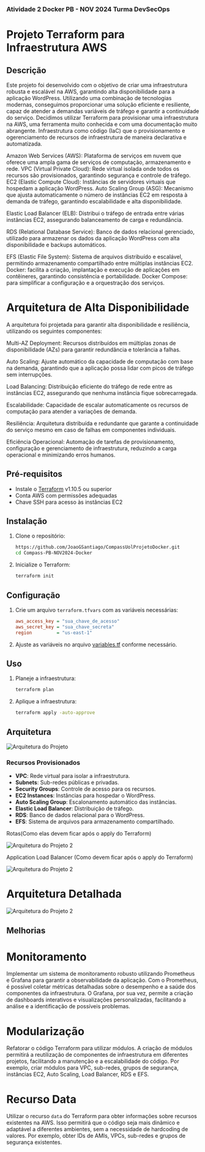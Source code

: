 ### Atividade 2 Docker PB - NOV 2024 Turma DevSecOps

# Projeto Terraform para Infraestrutura AWS

## Descrição

Este projeto foi desenvolvido com o objetivo de criar uma infraestrutura robusta e escalável na AWS, garantindo alta disponibilidade para a aplicação WordPress. Utilizando uma combinação de tecnologias modernas, conseguimos proporcionar uma solução eficiente e resiliente, capaz de atender a demandas variáveis de tráfego e garantir a continuidade do serviço.
Decidimos utilizar Terraform para provisionar uma infraestrutura na AWS, uma ferramenta muito conhecida e com uma documentação muito abrangente.
Infraestrutura como código (IaC) que o provisionamento e ogerenciamento de recursos de infraestrutura de maneira declarativa e automatizada.

Amazon Web Services (AWS): Plataforma de serviços em nuvem que oferece uma ampla gama de serviços de computação, armazenamento e rede.
VPC (Virtual Private Cloud): Rede virtual isolada onde todos os recursos são provisionados, garantindo segurança e controle de tráfego.
EC2 (Elastic Compute Cloud): Instâncias de servidores virtuais que hospedam a aplicação WordPress.
Auto Scaling Group (ASG): Mecanismo que ajusta automaticamente o número de instâncias EC2 em resposta à demanda de tráfego, garantindo escalabilidade e alta disponibilidade.

Elastic Load Balancer (ELB): Distribui o tráfego de entrada entre várias instâncias EC2, assegurando balanceamento de carga e redundância.

RDS (Relational Database Service): Banco de dados relacional gerenciado, utilizado para armazenar os dados da aplicação WordPress com alta disponibilidade e backups automáticos.

EFS (Elastic File System): Sistema de arquivos distribuído e escalável, permitindo armazenamento compartilhado entre múltiplas instâncias EC2.
Docker: facilita a criação, implantação e execução de aplicações em contêineres, garantindo consistência e portabilidade.
Docker Compose: para simplificar a configuração e a orquestração dos serviços.

# Arquitetura de Alta Disponibilidade

A arquitetura foi projetada para garantir alta disponibilidade e resiliência, utilizando os seguintes componentes:

Multi-AZ Deployment: Recursos distribuídos em múltiplas zonas de disponibilidade (AZs) para garantir redundância e tolerância a falhas.

Auto Scaling: Ajuste automático da capacidade de computação com base na demanda, garantindo que a aplicação possa lidar com picos de tráfego sem interrupções.

Load Balancing: Distribuição eficiente do tráfego de rede entre as instâncias EC2, assegurando que nenhuma instância fique sobrecarregada.

Escalabilidade: Capacidade de escalar automaticamente os recursos de computação para atender a variações de demanda.

Resiliência: Arquitetura distribuída e redundante que garante a continuidade do serviço mesmo em caso de falhas em componentes individuais.

Eficiência Operacional: Automação de tarefas de provisionamento, configuração e gerenciamento de infraestrutura, reduzindo a carga operacional e minimizando erros humanos.

## Pré-requisitos

- Instale o [Terraform](https://www.terraform.io/downloads.html) v1.10.5 ou superior
- Conta AWS com permissões adequadas
- Chave SSH para acesso às instâncias EC2

## Instalação

1. Clone o repositório:
    ```sh
    https://github.com/JoaoGSantiago/CompassUolProjetoDocker.git
    cd Compass-PB-NOV2024-Docker
    ```

2. Inicialize o Terraform:
    ```sh
    terraform init
    ```

## Configuração

1. Crie um arquivo `terraform.tfvars` com as variáveis necessárias:
    ```ini
    aws_access_key = "sua_chave_de_acesso"
    aws_secret_key = "sua_chave_secreta"
    region         = "us-east-1"
    ```

2. Ajuste as variáveis no arquivo [variables.tf](http://_vscodecontentref_/0) conforme necessário.

## Uso

1. Planeje a infraestrutura:
    ```sh
    terraform plan
    ```

2. Aplique a infraestrutura:
    ```sh
    terraform apply -auto-approve
    ```

## Arquitetura

![Arquitetura do Projeto](./Arquitetura.png)

### Recursos Provisionados

- **VPC**: Rede virtual para isolar a infraestrutura.
- **Subnets**: Sub-redes públicas e privadas.
- **Security Groups**: Controle de acesso para os recursos.
- **EC2 Instances**: Instâncias para hospedar o WordPress.
- **Auto Scaling Group**: Escalonamento automático das instâncias.
- **Elastic Load Balancer**: Distribuição de tráfego.
- **RDS**: Banco de dados relacional para o WordPress.
- **EFS**: Sistema de arquivos para armazenamento compartilhado.

Rotas(Como elas devem ficar após o apply do Terraform)

![Arquitetura do Projeto 2](./Rotas.png)

Application Load Balancer (Como devem ficar após o apply do Terraform)

![Arquitetura do Projeto 2](./ALB.png)

# Arquitetura Detalhada

![Arquitetura do Projeto 2](./Arquirtetura2.png)

## Melhorias 

# Monitoramento

Implementar um sistema de monitoramento robusto utilizando Prometheus e Grafana para garantir a observabilidade da aplicação. Com o Prometheus, é possível coletar métricas detalhadas sobre o desempenho e a saúde dos componentes da infraestrutura. O Grafana, por sua vez, permite a criação de dashboards interativos e visualizações personalizadas, facilitando a análise e a identificação de possíveis problemas.

# Modularização

Refatorar o código Terraform para utilizar módulos. A criação de módulos permitirá a reutilização de componentes de infraestrutura em diferentes projetos, facilitando a manutenção e a escalabilidade do código. Por exemplo, criar módulos para VPC, sub-redes, grupos de segurança, instâncias EC2, Auto Scaling, Load Balancer, RDS e EFS.

# Recurso Data

Utilizar o recurso `data` do Terraform para obter informações sobre recursos existentes na AWS. Isso permitirá que o código seja mais dinâmico e adaptável a diferentes ambientes, sem a necessidade de hardcoding de valores. Por exemplo, obter IDs de AMIs, VPCs, sub-redes e grupos de segurança existentes.
